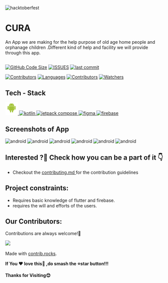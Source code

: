 ![hacktoberfest](https://img.shields.io/badge/hacktoberfest-green?style=flat)
# CURA

An App we are making for the help purpose of  old age home people and orphanage children .Different kind of help and  facility we will provide through this app.


##         

[![GitHub Code Size](https://img.shields.io/github/languages/code-size/hackslash-nitp/cura)](https://github.com/hackslash-nitp/cura)
[![ISSUES](https://img.shields.io/github/issues-raw/hackslash-nitp/cura)](https://github.com/hackslash-nitp/cura)
[![last commit](https://img.shields.io/github/last-commit/hackslash-nitp/cura)](https://github.com/hackslash-nitp/cura)

[![Contributors](https://img.shields.io/github/contributors/hackslash-nitp/cura)](https://github.com/hackslash-nitp/cura)
[![Languages](https://img.shields.io/github/languages/count/hackslash-nitp/cura)](https://github.com/hackslash-nitp/cura)
[![Contributors](https://img.shields.io/github/forks/hackslash-nitp/cura?style=social)](https://github.com/hackslash-nitp/cura)
[![Watchers](	https://img.shields.io/github/watchers/hackslash-nitp/cura)](https://github.com/SrijanShovit/Hostelite-Android/) 


## Tech - Stack
<p align="left"> <a href="https://developer.android.com" target="_blank" rel="noreferrer"> <img src="https://raw.githubusercontent.com/devicons/devicon/master/icons/android/android-original-wordmark.svg" alt="android" width="40" height="40"/> </a> <a href="https://flutter.dev/" target="_blank" rel="noreferrer"> <img src="https://img.icons8.com/fluency/48/000000/flutter.png" alt="kotlin" width="40" height="40"/> </a><a href="https://dart.dev/" target="_blank" rel="noreferrer"> <img src="https://img.icons8.com/color/48/000000/dart.png" alt="jetpack compose" width="40" height="40"/> </a>
<a href="https://www.figma.com/files/recent?fuid=1136340934546024856" target="_blank" rel="noreferrer"> <img src="https://img.icons8.com/color/48/000000/figma.png" alt="figma" width="40" height="40"/> </a> <a href="https://firebase.google.com/" target="_blank" rel="noreferrer"> <img src="https://www.vectorlogo.zone/logos/firebase/firebase-icon.svg" alt="firebase" width="40" height="40"/> </a> </p>


## Screenshots of App

<p align="left"><img src="https://raw.githubusercontent.com/rani620/cura/b15db486b0b1c41e5dd6e85ad6868d729cac748b/assets/screenshot/ss1.jpeg" alt="android" width="220" height="500"/> <img src="https://raw.githubusercontent.com/rani620/cura/b15db486b0b1c41e5dd6e85ad6868d729cac748b/assets/screenshot/ss3.jpeg" alt="android" width="220" height="500"/> 
<img src="https://raw.githubusercontent.com/rani620/cura/b15db486b0b1c41e5dd6e85ad6868d729cac748b/assets/screenshot/ss2.jpeg" alt="android" width="220" height="500"/> <img src="https://raw.githubusercontent.com/rani620/cura/b15db486b0b1c41e5dd6e85ad6868d729cac748b/assets/screenshot/ss4.jpeg" alt="android" width="220" height="500"/> 
<img src="https://raw.githubusercontent.com/rani620/cura/b15db486b0b1c41e5dd6e85ad6868d729cac748b/assets/screenshot/ss5.jpeg" alt="android" width="220" height="500"/> <img src="https://raw.githubusercontent.com/rani620/cura/b15db486b0b1c41e5dd6e85ad6868d729cac748b/assets/screenshot/ss6.jpeg" alt="android" width="220" height="500"/> 
</p>


## Interested ?🤩 Check how you can be a part of it 👇


* Checkout the [contributing.md ](https://github.com/hackslash-nitp/cura/blob/master/contributing.md) for the contribution guidelines


## Project constraints:

- Requires basic knowledge of flutter and firebase.
- requires the will and efforts of the users.


## Our  Contributors:

Contributions are always welcome!🙂

<a href="https://github.com/hackslash-nitp/cura/graphs/contributors">
  <img src="https://contrib.rocks/image?repo=hackslash-nitp/cura" />
</a>


Made with [contrib.rocks](https://contrib.rocks).

**If You ❤ love this🤩 ,do smash the ⭐star button!!!**

**Thanks for Visiting😊**



